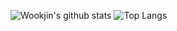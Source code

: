 ![Wookjin's github stats](https://github-readme-stats.vercel.app/api?username=taznux)
![Top Langs](https://github-readme-stats.vercel.app/api/top-langs/?username=taznux&layout=compact)

<!--
**taznux/taznux** is a ✨ _special_ ✨ repository because its `README.md` (this file) appears on your GitHub profile.

Here are some ideas to get you started:

- 🔭 I’m currently working on ...
- 🌱 I’m currently learning ...
- 👯 I’m looking to collaborate on ...
- 🤔 I’m looking for help with ...
- 💬 Ask me about ...
- 📫 How to reach me: ...
- 😄 Pronouns: ...
- ⚡ Fun fact: ...
-->

